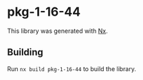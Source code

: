 # pkg-1-16-44

This library was generated with [Nx](https://nx.dev).

## Building

Run `nx build pkg-1-16-44` to build the library.

